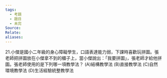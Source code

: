 ```yaml
---
tags:
  - 考題
  - 題目
  - 未完
Source:
Relate: 
aliases:
---
```

21.小傑是國小二年級的身心障礙學生，口語表達能力弱，下課時喜歡玩拼圖。張老師把拼圖放在小傑拿不到的櫃子上，當小傑說出：「我要拼圖」，張老師才給他拼圖。張老師使用的是下列哪一項教學法？
(A)結構教學法 (B)直接教學法
(C)自然環境教學法 (D)生活經驗統整教學法
